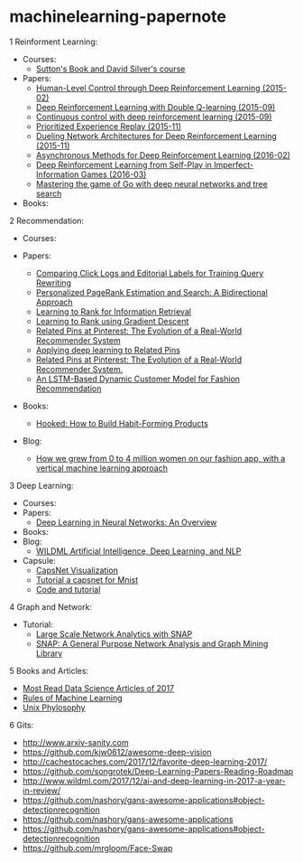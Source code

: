 # machinelearning-papernote
1 Reinforment Learning:
  - Courses:
    - [Sutton's Book and David Silver's course](https://github.com/dennybritz/reinforcement-learning)
  - Papers:
    - [Human-Level Control through Deep Reinforcement Learning (2015-02)](http://www.readcube.com/articles/10.1038/nature14236)
    - [Deep Reinforcement Learning with Double Q-learning (2015-09)](http://arxiv.org/abs/1509.06461)
    - [Continuous control with deep reinforcement learning (2015-09)](https://arxiv.org/abs/1509.02971)
    - [Prioritized Experience Replay (2015-11)](http://arxiv.org/abs/1511.05952)
    - [Dueling Network Architectures for Deep Reinforcement Learning (2015-11)](http://arxiv.org/abs/1511.06581)
    - [Asynchronous Methods for Deep Reinforcement Learning (2016-02)](http://arxiv.org/abs/1602.01783)
    - [Deep Reinforcement Learning from Self-Play in Imperfect-Information Games (2016-03)](http://arxiv.org/abs/1603.01121)
    - [Mastering the game of Go with deep neural networks and tree search](https://gogameguru.com/i/2016/03/deepmind-mastering-go.pdf)
  - Books:
  
2 Recommendation:
  - Courses:
  
  - Papers:
    - [Comparing Click Logs and Editorial Labels for Training
Query Rewriting](http://www.ramb.ethz.ch/CDstore/www2007/www2007.org/workshops/paper_63.pdf)
    - [Personalized PageRank Estimation and Search: A
Bidirectional Approach](https://arxiv.org/pdf/1507.05999.pdf)
    - [Learning to Rank for Information Retrieval](http://didawiki.cli.di.unipi.it/lib/exe/fetch.php/magistraleinformatica/ir/ir13/1_-_learning_to_rank.pdf)
    - [Learning to Rank using Gradient Descent](https://icml.cc/2015/wp-content/uploads/2015/06/icml_ranking.pdf)
    - [Related Pins at Pinterest:
The Evolution of a Real-World Recommender System](https://labs.pinterest.com/user/themes/pinlabs/assets/paper/p2p-www17.pdf)
    - [Applying deep learning to Related Pins](https://medium.com/the-graph/applying-deep-learning-to-related-pins-a6fee3c92f5e)
    - [Related Pins at Pinterest: The Evolution of a Real-World Recommender System.](https://labs.pinterest.com/user/themes/pinlabs/assets/paper/p2p-www17.pdf)
    - [An LSTM-Based Dynamic Customer Model for Fashion Recommendation](https://arxiv.org/abs/1708.07347)
  - Books:
    - [Hooked: How to Build Habit-Forming Products](https://www.amazon.com/Hooked-How-Build-Habit-Forming-Products/dp/1591847788/?tag=thekerne-20)
    
  - Blog:
    - [How we grew from 0 to 4 million women on our fashion app, with a vertical machine learning approach](https://medium.com/@aldamiz/how-we-grew-from-0-to-4-million-women-on-our-fashion-app-with-a-vertical-machine-learning-approach-f8b7fc0a89d7)
    
3 Deep Learning:
  - Courses:
  - Papers:
    - [Deep Learning in Neural Networks: An Overview](https://arxiv.org/pdf/1404.7828.pdf)
  - Books:
  - Blog: 
    - [WILDML Artificial Intelligence, Deep Learning, and NLP](http://www.wildml.com)
  - Capsule:
    - [CapsNet Visualization](https://github.com/bourdakos1/CapsNet-Visualization)
    - [Tutorial a capsnet for Mnist](https://www.youtube.com/watch?v=pPN8d0E3900&t=1092s)
    - [Code and tutorial](https://github.com/aisummary/awesome-capsule-networks#under-review)
    
4 Graph and Network:
  - Tutorial:
    - [Large Scale Network Analytics with SNAP](http://snap.stanford.edu/proj/snap-www/)
    - [SNAP: A General Purpose Network Analysis and Graph Mining Library](https://www.ncbi.nlm.nih.gov/pmc/articles/PMC5361061/)
    
5 Books and Articles:
  - [Most Read Data Science Articles of 2017](https://www.datascienceweekly.org/articles/most-popular-data-science-articles-of-2017)
  - [Rules of Machine Learning](http://martin.zinkevich.org/rules_of_ml/rules_of_ml.pdf)
  - [Unix Phylosophy](http://read.pudn.com/downloads63/ebook/222048/Linux%20and%20the%20Unix%20Philosophy.pdf)

6 Gits:
  - http://www.arxiv-sanity.com
  - https://github.com/kjw0612/awesome-deep-vision
  - http://cachestocaches.com/2017/12/favorite-deep-learning-2017/
  - https://github.com/songrotek/Deep-Learning-Papers-Reading-Roadmap
  - http://www.wildml.com/2017/12/ai-and-deep-learning-in-2017-a-year-in-review/
  - https://github.com/nashory/gans-awesome-applications#object-detectionrecognition
  - https://github.com/nashory/gans-awesome-applications
  - https://github.com/nashory/gans-awesome-applications#object-detectionrecognition
  - https://github.com/mrgloom/Face-Swap
  
